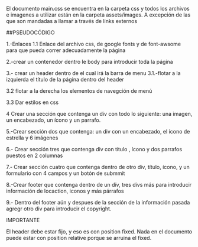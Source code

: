 El documento main.css se encuentra en la carpeta css y todos los archivos e imagenes a utilizar están en la carpeta assets/images. A excepción de las que son mandadas a llamar a través de links externos


##PSEUDOCÓDIGO

1.-Enlaces
1.1 Enlace del archivo css, de google fonts y de font-awsome para que pueda correr adecuadamente la página

2.-crear un contenedor dentro le body para introducir toda la página

3.- crear un header dentro de el cual irá la barra de menu
3.1.-flotar a la izquierda el título de la página dentro del header

3.2 flotar a la derecha los elementos de navegción de menú

3.3 Dar estilos en css

4 Crear una sección que contenga un div con todo lo siguiente:
una imagen, un encabezado, un ícono y un parrafo.

5.-Crear sección dos que contenga:
un div con un encabezado, el ícono de estrella y 6 imágenes

6.- Crear sección tres que contenga div con título , ícono y dos parrafos puestos en 2 columnas 

7.- Crear sección cuatro que contenga dentro de otro div, título, ícono, y un formulario con 4 campos y un botón de submmit

8.-Crear footer que contenga dentro de un dív, tres divs más para introducir información de locaction, iconos y más párrafos

9.- Dentro del footer aún y despues de la sección de la información pasada agregr otro div para introducir el copyright.

IMPORTANTE

El header debe estar fijo, y eso es con position fixed.
Nada en el documento puede estar con position relative porque se arruina el fixed.




